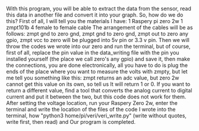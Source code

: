 With this program, you will be able to extract the data from the sensor, read this data in another file and convert it into your graph.
So, how do we do this? First of all, I will tell you the materials I have: 
1 Raspery pi zero 2w
1 zmpt101b 
4 female to female cable
The arrangement of the cables will be as follows: zmpt gnd to zero gnd,
zmpt gnd to zero gnd, zmpt out to zero any gpio, zmpt vcc to zero will be plugged into 5v pin or 3.3 v pin.
Then we will throw the codes we wrote into our zero and run the terminal, but of course, first of all, 
replace the pin value in the data_writing file with the pin you installed yourself (the place we call zero's any gpio) and save it,
then make the connections, you are done electronically, all you have to do is plug the ends of the place where you want to measure 
the volts with zmpty, but let me tell you something like this: zmpt returns an adc value, but zero 2w cannot get this value on its own,
so tell us It will return 1 or 0. If you want to return a different value, find a tool that converts the analog current to digital 
current and put it between the two, but this code does not work for them. After setting the voltage location, run your Raspery Zero 2w,
enter the terminal and write the location of the files of the code I wrote into the terminal, how "python3 home/pi/veri/veri_write.py" 
(write without quotes, write first, then read) and Our program is completed.

